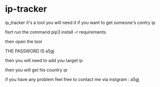 # ip-tracker
ip_tracker it's a tool you will need it if you want to get someone's contry ip

fisrt run the command pip3 install -r requirements

then open the tool 

THE PASSWORD IS a5gj


then you will need to add you target ip 

then you will get his country ip


if you have any problem feel free to contact me via instgram : a5gj

